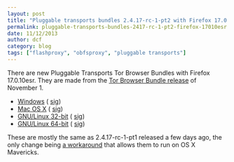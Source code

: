 ```yaml
---
layout: post
title: "Pluggable transports bundles 2.4.17-rc-1-pt2 with Firefox 17.0.10esr"
permalink: pluggable-transports-bundles-2417-rc-1-pt2-firefox-17010esr
date: 11/12/2013
author: dcf
category: blog
tags: ["flashproxy", "obfsproxy", "pluggable transports"]
---
```


There are new Pluggable Transports Tor Browser Bundles with Firefox 17.0.10esr. They are made from the [Tor Browser Bundle release](https://blog.torproject.org/blog/new-tor-browser-bundles-firefox-17010esr) of November 1.

- [Windows](https://www.torproject.org/dist/torbrowser/tor-pluggable-transports-browser-2.4.17-rc-1-pt2_en-US.exe) ( [sig](https://www.torproject.org/dist/torbrowser/tor-pluggable-transports-browser-2.4.17-rc-1-pt2_en-US.exe.asc))
- [Mac OS X](https://www.torproject.org/dist/torbrowser/osx/TorBrowser-Pluggable-Transports-2.4.17-rc-1-pt2-osx-i386-en-US.zip) ( [sig](https://www.torproject.org/dist/torbrowser/osx/TorBrowser-Pluggable-Transports-2.4.17-rc-1-pt2-osx-i386-en-US.zip.asc))
- [GNU/Linux 32-bit](https://www.torproject.org/dist/torbrowser/linux/tor-pluggable-transports-browser-gnu-linux-i686-2.4.17-rc-1-pt2-dev-en-US.tar.gz) ( [sig](https://www.torproject.org/dist/torbrowser/linux/tor-pluggable-transports-browser-gnu-linux-i686-2.4.17-rc-1-pt2-dev-en-US.tar.gz.asc))
- [GNU/Linux 64-bit](https://www.torproject.org/dist/torbrowser/linux/tor-pluggable-transports-browser-gnu-linux-x86_64-2.4.17-rc-1-pt2-dev-en-US.tar.gz) ( [sig](https://www.torproject.org/dist/torbrowser/linux/tor-pluggable-transports-browser-gnu-linux-x86_64-2.4.17-rc-1-pt2-dev-en-US.tar.gz.asc))

These are mostly the same as 2.4.17-rc-1-pt1 released a few days ago, the only change being [a workaround](https://trac.torproject.org/projects/tor/ticket/10030#comment:20) that allows them to run on OS X Mavericks.

